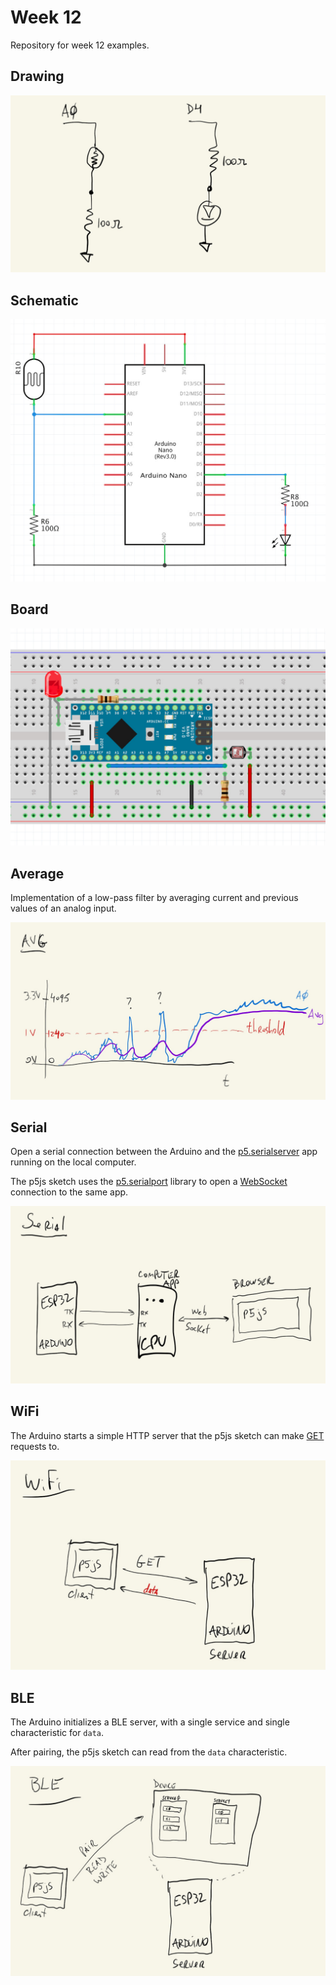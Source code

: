 # Week 12

Repository for week 12 examples.

## Drawing
![](./imgs/wk12-00_drw.jpg)

## Schematic
![](./imgs/wk12-00_sch.jpg)

## Board
![](./imgs/wk12-00_bb.jpg)

## Average
Implementation of a low-pass filter by averaging current and previous values of an analog input.

![](./imgs/wk12-01_avg-01.jpg)

## Serial
Open a serial connection between the Arduino and the [p5.serialserver](https://github.com/p5-serial/p5.serialserver) app running on the local computer.

The p5js sketch uses the [p5.serialport](https://github.com/p5-serial/p5.serialport) library to open a [WebSocket](https://developer.mozilla.org/en-US/docs/Web/API/WebSockets_API) connection to the same app.

![](./imgs/wk12-02_serial-02.jpg)

## WiFi
The Arduino starts a simple HTTP server that the p5js sketch can make [GET](https://developer.mozilla.org/en-US/docs/Web/HTTP/Methods/GET) requests to.

![](./imgs/wk12-03_wifi-02.jpg)

## BLE
The Arduino initializes a BLE server, with a single service and single characteristic for ```data```.

After pairing, the p5js sketch can read from the ```data``` characteristic.

![](./imgs/wk12-04_ble-01.jpg)
